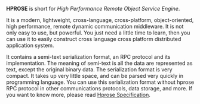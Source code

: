 **HPROSE** is short for *High Performance Remote Object Service Engine*.

It is a modern, lightweight, cross-language, cross-platform, object-oriented, high performance, remote dynamic communication middleware. It is not only easy to use, but powerful. You just need a little time to learn, then you can use it to easily construct cross language cross platform distributed application system.

It contains a semi-text serialization format, an RPC protocol and its implementation. The meaning of semi-text is all the data are represented as text, except the original binary data. The serialization format is very compact. It takes up very little space, and can be parsed very quickly in programming language. You can use this serialization format without hprose RPC protocol in other communications protocols, data storage, and more. If you want to know more, please read [Hprose Specification](https://github.com/andot/hprose/wiki/Hprose-Specification).
